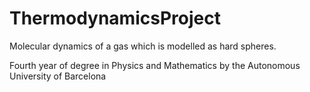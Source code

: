 # ThermodynamicsProject

Molecular dynamics of a gas which is modelled as hard spheres.

Fourth year of degree in Physics and Mathematics by the Autonomous University of Barcelona
